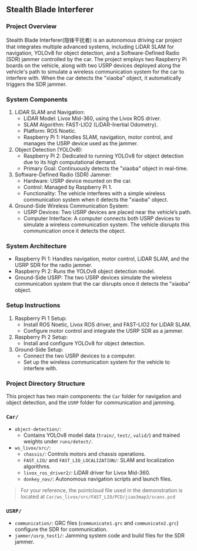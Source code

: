 ## Stealth Blade Interferer

### Project Overview

Stealth Blade Interferer(隐锋干扰者) is an autonomous driving car project that integrates multiple advanced systems, including LiDAR SLAM for navigation, YOLOv8 for object detection, and a Software-Defined Radio (SDR) jammer controlled by the car. The project employs two Raspberry Pi boards on the vehicle, along with two USRP devices deployed along the vehicle's path to simulate a wireless communication system for the car to interfere with. When the car detects the "xiaoba" object, it automatically triggers the SDR jammer.

### System Components

1. LiDAR SLAM and Navigation:
    - LiDAR Model: Livox Mid-360, using the Livox ROS driver.
    - SLAM Algorithm: FAST-LIO2 (LiDAR-Inertial Odometry).
    - Platform: ROS Noetic.
    - Raspberry Pi 1: Handles SLAM, navigation, motor control, and manages the USRP device used as the jammer.
2. Object Detection (YOLOv8):
    - Raspberry Pi 2: Dedicated to running YOLOv8 for object detection due to its high computational demand.
    - Primary Goal: Continuously detects the "xiaoba" object in real-time.
3. Software-Defined Radio (SDR) Jammer:
    - Hardware: USRP device mounted on the car.
    - Control: Managed by Raspberry Pi 1.
    - Functionality: The vehicle interferes with a simple wireless communication system when it detects the "xiaoba" object.
4. Ground-Side Wireless Communication System:
    - USRP Devices: Two USRP devices are placed near the vehicle’s path.
    - Computer Interface: A computer connects both USRP devices to simulate a wireless communication system. The vehicle disrupts this communication once it detects the object.

### System Architecture

- Raspberry Pi 1: Handles navigation, motor control, LiDAR SLAM, and the USRP SDR for the radio jammer.
- Raspberry Pi 2: Runs the YOLOv8 object detection model.
- Ground-Side USRP: The two USRP devices simulate the wireless communication system that the car disrupts once it detects the "xiaoba" object.

### Setup Instructions

1. Raspberry Pi 1 Setup:
    - Install ROS Noetic, Livox ROS driver, and FAST-LIO2 for LiDAR SLAM.
    - Configure motor control and integrate the USRP SDR as a jammer.
2. Raspberry Pi 2 Setup:
    - Install and configure YOLOv8 for object detection.
3. Ground-Side Setup:
    - Connect the two USRP devices to a computer.
    - Set up the wireless communication system for the vehicle to interfere with.

### Project Directory Structure

This project has two main components: the `Car` folder for navigation and object detection, and the `USRP` folder for communication and jamming.
### `Car/`
- `object-detection/`:
    - Contains YOLOv8 model data (`train/`, `test/`, `valid/`) and trained weights under `runs/detect/`.
- `ws_livox/src/`:
    - `chassis/`: Controls motors and chassis operations.
    - `FAST_LIO/` and `FAST_LIO_LOCALIZATION/`: SLAM and localization algorithms.
    - `livox_ros_driver2/`: LiDAR driver for Livox Mid-360.
    - `donkey_nav/`: Autonomous navigation scripts and launch files.

> For your reference, the pointcloud file used in the demonstration is located at `Car/ws_livox/src/FAST_LIO/PCD/jiao3map3/scans.pcd` 

### `USRP/`
- `communication/`: GRC files (`communicate1.grc` and `communicate2.grc`) configure the SDR for communication.
- `jammer/usrp_test1/`: Jamming system code and build files for the SDR jammer.